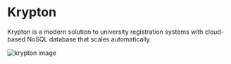 # Krypton
Krypton is a modern solution to university registration systems with cloud-based NoSQL database that scales automatically.

![krypton image](https://i.ibb.co/GJqGB16/image.png)
